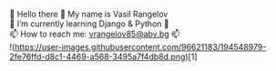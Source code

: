 👋 Hello there 👋 My name is Vasil Rangelov  
🌱 I’m currently learning Django & Python 🌱  
📫 How to reach me: vrangelov85@abv.bg 📫  
!(https://user-images.githubusercontent.com/96621183/194548979-2fe76ffd-d8c1-4469-a568-3495a7f4db8d.png)[1]
<!--
**vasskess/vasskess** is a ✨ _special_ ✨ repository because its `README.md` (this file) appears on your GitHub profile.
[![github](https://cloud.githubusercontent.com/assets/17016297/18839843/0e06a67a-83d2-11e6-993a-b35a182500e0.png)]
[1]: https://www.linkedin.com/in/vasil-rangelov-739b93181/ 
